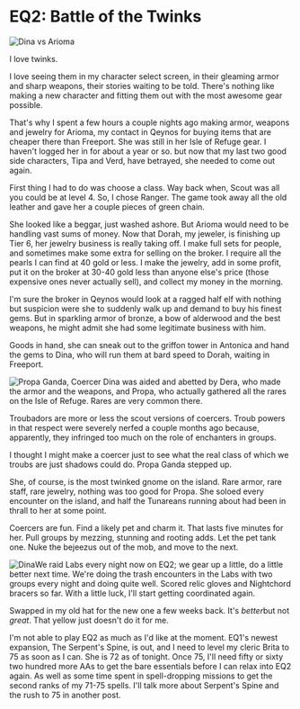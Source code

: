 # EQ2: Battle of the Twinks

![Dina vs Arioma](http://westkarana.com/images/pics092006/battleofthetwinks.jpg "Dina vs Arioma")

I love twinks.

I love seeing them in my character select screen, in their gleaming armor and sharp weapons, their stories waiting to be told. There's nothing like making a new character and fitting them out with the most awesome gear possible.

That's why I spent a few hours a couple nights ago making armor, weapons and jewelry for Arioma, my contact in Qeynos for buying items that are cheaper there than Freeport. She was still in her Isle of Refuge gear. I haven't logged her in for about a year or so. but now that my last two good side characters, Tipa and Verd, have betrayed, she needed to come out again.

First thing I had to do was choose a class. Way back when, Scout was all you could be at level 4. So, I chose Ranger. The game took away all the old leather and gave her a couple pieces of green chain.

She looked like a beggar, just washed ashore. But Arioma would need to be handling vast sums of money. Now that Dorah, my jeweler, is finishing up Tier 6, her jewelry business is really taking off. I make full sets for people, and sometimes make some extra for selling on the broker. I require all the pearls I can find at 40 gold or less. I make the jewelry, add in some profit, put it on the broker at 30-40 gold less than anyone else's price (those expensive ones never actually sell), and collect my money in the morning.

I'm sure the broker in Qeynos would look at a ragged half elf with nothing but suspicion were she to suddenly walk up and demand to buy his finest gems. But in sparkling armor of bronze, a bow of alderwood and the best weapons, he might admit she had some legitimate business with him.

Goods in hand, she can sneak out to the griffon tower in Antonica and hand the gems to Dina, who will run them at bard speed to Dorah, waiting in Freeport.

![Propa Ganda, Coercer](http://westkarana.com/images/pics092006/propa.jpg "Propa Ganda, Coercer") Dina was aided and abetted by Dera, who made the armor and the weapons, and Propa, who actually gathered all the rares on the Isle of Refuge. Rares are very common there.

Troubadors are more or less the scout versions of coercers. Troub powers in that respect were severely nerfed a couple months ago because, apparently, they infringed too much on the role of enchanters in groups.

I thought I might make a coercer just to see what the real class of which we troubs are just shadows could do. Propa Ganda stepped up.

She, of course, is the most twinked gnome on the island. Rare armor, rare staff, rare jewelry, nothing was too good for Propa. She soloed every encounter on the island, and half the Tunareans running about had been in thrall to her at some point.

Coercers are fun. Find a likely pet and charm it. That lasts five minutes for her. Pull groups by mezzing, stunning and rooting adds. Let the pet tank one. Nuke the bejeezus out of the mob, and move to the next.

![Dina](http://westkarana.com/images/pics092006/dina.jpg "Dina")We raid Labs every night now on EQ2; we gear up a little, do a little better next time. We're doing the trash encounters in the Labs with two groups every night and doing quite well. Scored relic gloves and Nightchord bracers so far. With a little luck, I'll start getting coordinated again.

Swapped in my old hat for the new one a few weeks back. It's *better*but not *great*. That yellow just doesn't do it for me.

I'm not able to play EQ2 as much as I'd like at the moment. EQ1's newest expansion, The Serpent's Spine, is out, and I need to level my cleric Brita to 75 as soon as I can. She is 72 as of tonight. Once 75, I'll need fifty or sixty two hundred more AAs to get the bare essentials before I can relax into EQ2 again. As well as some time spent in spell-dropping missions to get the second ranks of my 71-75 spells.
I'll talk more about Serpent's Spine and the rush to 75 in another post.
